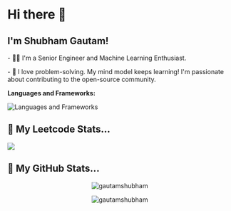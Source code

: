 
<h1> Hi there 👋 </h1>
<h2> I'm Shubham Gautam! </h2>

<p>
- 👨‍💻 I'm a Senior Engineer and Machine Learning Enthusiast.
</p>
<p>
- 🏃 I love problem-solving. My mind model keeps learning! I'm passionate about contributing to the open-source community.
</p>
 
 **Languages and Frameworks:**
 
<img src="https://skillicons.dev/icons?i=ruby,rails,js,ts,express,nodejs,python,django,fastapi,go,rust,graphql,mongodb,postgresql,redis,kafka,rabbitmq,nginx,docker,kubernetes,aws,tensorflow" alt="Languages and Frameworks"> <be> 

<h2>🤟 My Leetcode Stats... </h2>

 ![](https://leetcard.jacoblin.cool/gautamshubham?ext=heatmap)        

<be> 
<h2>🤟 My GitHub Stats... </h2>

<p align="center"> <img align="center" src="https://github-readme-stats.vercel.app/api?username=ichbingautam&show_icons=true&theme=radical" alt="gautamshubham" /></p>

<p align="center"><img align="center" src="https://github-readme-streak-stats.herokuapp.com/?user=ichbingautam&show_icons=true&theme=tokyonight_duo" alt="gautamshubham" /></p>


